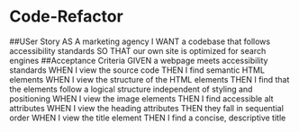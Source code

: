 # Code-Refactor
##USer Story
AS A marketing agency
I WANT a codebase that follows accessibility standards
SO THAT our own site is optimized for search engines
##Acceptance Criteria
GIVEN a webpage meets accessibility standards
WHEN I view the source code
THEN I find semantic HTML elements
WHEN I view the structure of the HTML elements
THEN I find that the elements follow a logical structure independent of styling and positioning
WHEN I view the image elements
THEN I find accessible alt attributes
WHEN I view the heading attributes
THEN they fall in sequential order
WHEN I view the title element
THEN I find a concise, descriptive title
